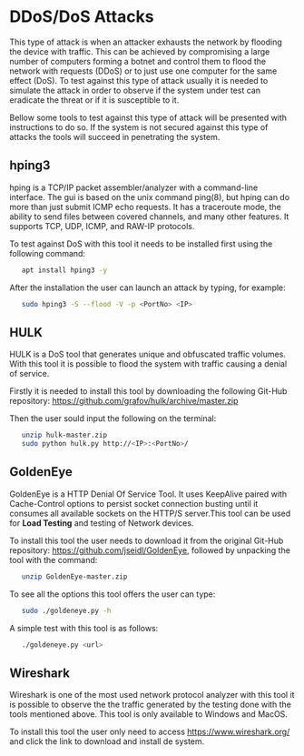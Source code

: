# DDoS/DoS Attacks

This type of attack is when an attacker exhausts the network by flooding the device with traffic. This can be achieved by compromising a large number of computers forming a botnet and control them to flood the network with requests (DDoS) or to just use one computer for the same effect (DoS).
To test against this type of attack usually it is needed to simulate the attack in order to observe if the system under test can eradicate the threat or if it is susceptible to it.

Bellow some tools to test against this type of attack will be presented with instructions to do so. If the system is not secured against this type of attacks the tools will succeed in penetrating the system.


## hping3

hping is a TCP/IP packet assembler/analyzer with a command-line interface. The gui is based on the unix command ping(8), but hping can do more than just submit ICMP echo requests. It has a traceroute mode, the ability to send files between covered channels, and many other features. It supports TCP, UDP, ICMP, and RAW-IP protocols.

To test against DoS with this tool it needs to be installed first using the following command:
 ``` bash 
    apt install hping3 -y
 ```

 After the installation the user can launch an attack by typing, for example:

 ``` bash
    sudo hping3 -S --flood -V -p <PortNo> <IP>
 ```

## HULK

HULK is a DoS tool that generates unique and obfuscated traffic volumes. With this tool it is possible to flood the system with traffic causing a denial of service. 


Firstly it is needed to install this tool by downloading the following Git-Hub repository: https://github.com/grafov/hulk/archive/master.zip

Then the user sould input the following on the terminal:

``` bash
   unzip hulk-master.zip
   sudo python hulk.py http://<IP>:<PortNo>/
```

## GoldenEye

GoldenEye is a HTTP Denial Of Service Tool. It uses KeepAlive paired with Cache-Control options to persist socket connection busting until it consumes all available sockets on the HTTP/S server.This tool can be used for **Load Testing** and testing of Network devices.

To install this tool the user needs to download it from the original Git-Hub repository: https://github.com/jseidl/GoldenEye, followed by unpacking the tool with the command:

``` bash
   unzip GoldenEye-master.zip
```

To see all the options this tool offers the user can type:

``` bash
   sudo ./goldeneye.py -h
```

A simple test with this tool is as follows:


``` bash
   ./goldeneye.py <url>
```


## Wireshark

Wireshark is one of the most used network protocol analyzer with this tool it is possible to observe the the traffic generated by the testing done with the tools mentioned above. This tool is only available to Windows and MacOS.

To install this tool the user only need to access https://www.wireshark.org/ and click the link to download and install de system.

